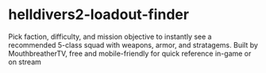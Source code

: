 # helldivers2-loadout-finder
Pick faction, difficulty, and mission objective to instantly see a recommended 5-class squad with weapons, armor, and stratagems. Built by MouthbreatherTV, free and mobile-friendly for quick reference in-game or on stream
